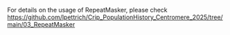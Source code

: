 For details on the usage of RepeatMasker, please check https://github.com/lpettrich/Crip_PopulationHistory_Centromere_2025/tree/main/03_RepeatMasker

